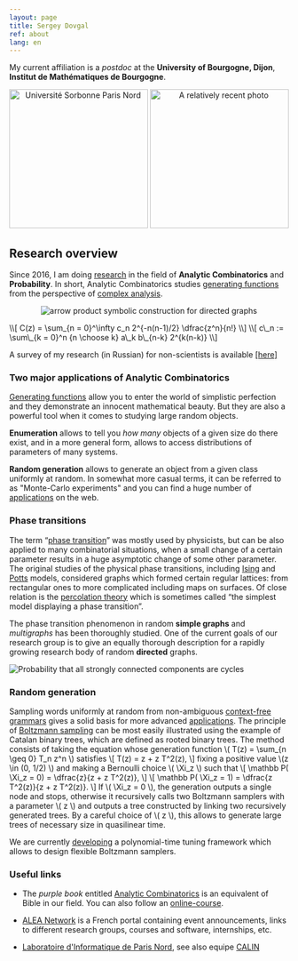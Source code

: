 ```yaml
---
layout: page
title: Sergey Dovgal
ref: about
lang: en
---
```



My current affiliation is a *postdoc*
at the **University of Bourgogne, Dijon**, **Institut de Mathématiques de Bourgogne**.

<p align="center">
<img src="pic/up13.jpg" height=250vh
alt = "Université Sorbonne Paris Nord" />
<img src="pic/visage.jpg" height=250vh
alt = "A relatively recent photo" />
</p>

<!--I have defended my PhD thesis entitled "[An interdisciplinary image of Analytic
Combinatorics](https://lipn.fr/~dovgal/thesis.pdf)" on 18-th of September 2019
under the supervision of **Olivier Bodini** and **Vlady Ravelomanana**.-->

## Research overview

Since 2016, I am doing [research](research.html) in the field of **Analytic
Combinatorics** and **Probability**.
In short, Analytic Combinatorics studies [generating
functions](https://en.wikipedia.org/wiki/Generating_function) from the
perspective of [complex
analysis](https://en.wikipedia.org/wiki/Complex_analysis).

<p align="center">
<img src="pic/directed-graphs/product.svg"
alt = "arrow product symbolic construction for directed graphs" />
</p>
\\[
C(z) = 
    \sum_{n = 0}^\infty c_n 2^{-n(n-1)/2} \dfrac{z^n}{n!}
\\]
\\[
c\_n := \sum\_{k = 0}^n {n \choose k} a\_k b\_{n-k} 2^{k(n-k)}
\\]

A survey of my research (in Russian) for non-scientists is available
[[here]](https://www.youtube.com/watch?v=E4fvXP0ck_k)

### Two major applications of Analytic Combinatorics

[Generating
functions](https://en.wikipedia.org/wiki/Generating_function)
allow you to enter the world of simplistic perfection and
they demonstrate an innocent mathematical beauty.
But they are also a powerful tool when
it comes to studying large random objects.

**Enumeration** allows to tell you *how many* objects of a given size do there
exist, and in a more general form, allows to access distributions of
parameters of many systems.

**Random generation** allows to generate an object from a given class uniformly
at random. In somewhat more casual terms, it can be referred to as "Monte-Carlo
experiments" and you can find a
huge number of
[applications](https://en.wikipedia.org/wiki/Monte_Carlo_method#Applications) on the web.

### Phase transitions

The term “[phase transition](https://en.wikipedia.org/wiki/Phase_transition)”
was mostly used by physicists, but can be also
applied to many combinatorial situations, when a small change of a certain
parameter results in a huge asymptotic change of some other parameter. The
original studies of the physical phase transitions, including
[Ising](https://en.wikipedia.org/wiki/Ising_model) and
[Potts](https://en.wikipedia.org/wiki/Potts_model)
models, considered graphs which formed certain regular lattices: from rectangular
ones to more complicated including maps on surfaces. Of close relation is the
[percolation theory](https://en.wikipedia.org/wiki/Percolation_theory)
which is sometimes called “the simplest model displaying a
phase transition”. 

The phase transition phenomenon in random **simple graphs** and *multigraphs*
has been thoroughly studied.  One of the current goals of our research group is
to give an equally thorough description for a rapidly growing research body of
random **directed** graphs.

![Probability that all strongly connected components are
cycles](pic/directed-graphs/curve.png)

### Random generation

Sampling words uniformly at random from non-ambiguous
[context-free grammars](https://en.wikipedia.org/wiki/Context-free_grammar)
gives a solid basis for more advanced [applications](https://en.wikipedia.org/wiki/Monte_Carlo_method#Applications).
The principle of [Boltzmann
sampling](https://en.wikipedia.org/wiki/Boltzmann_sampler) can be most easily
illustrated using the example of Catalan binary trees, which are defined as
rooted binary trees. 
The method consists of taking the equation whose generation function
\\( T(z) = \sum\_{n \geq 0} T\_n z^n \\)
satisfies
\\[
    T(z) = z + z T^2(z),
\\]
fixing a positive value \\(z \in (0, 1/2) \\)
and making a Bernoulli choice \\( \Xi_z \\) such that
\\[
    \mathbb P( \Xi_z = 0)
    =
    \\dfrac{z}{z + z T^2(z)},
\\]
\\[
    \mathbb P( \Xi_z = 1)
    =
    \\dfrac{z T^2(z)}{z + z T^2(z)}.
\\]
If \\( \Xi\_z = 0 \\), the generation outputs a single node and stops, otherwise it recursively calls two Boltzmann samplers with a parameter \\( z \\) and outputs a tree constructed by linking two recursively generated trees.
By a careful choice of \\( z \\), this allows to generate large trees of
necessary size in quasilinear time.

We are currently [developing](software.html) a polynomial-time tuning framework which allows to design flexible Boltzmann samplers.

### Useful links

* The *purple book* entitled [Analytic
  Combinatorics](http://algo.inria.fr/flajolet/Publications/book.pdf) is an
equivalent of Bible in our field. You can also follow an
[online-course](https://www.coursera.org/learn/analytic-combinatorics).

* [ALEA Network](http://gt-alea.math.cnrs.fr) is a French portal containing event
  announcements, links to different research groups, courses and software,
internships, etc.

* [Laboratoire d'Informatique de Paris Nord](https://lipn.univ-paris13.fr), see
  also equipe [CALIN](https://lipn.univ-paris13.fr/accueil/equipe/calin/)
